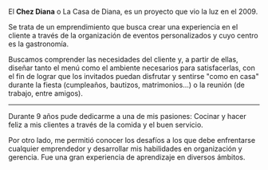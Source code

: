 El **Chez Diana** o La Casa de Diana, es un proyecto que vio la luz en el 2009.

Se trata de un emprendimiento que busca crear una experiencia en el cliente a través de la organización de eventos personalizados y cuyo centro es la gastronomía. 

Buscamos comprender las necesidades del cliente y, a partir de ellas, diseñar tanto el menú como el ambiente necesarios para satisfacerlas, con el fin de lograr que los invitados puedan disfrutar y sentirse "como en casa" durante la fiesta (cumpleaños, bautizos, matrimonios...) o la reunión (de trabajo, entre amigos).

<hr>

Durante 9 años pude dedicarme a una de mis pasiones: Cocinar y hacer feliz a mis clientes a través de la comida y el buen servicio.

Por otro lado, me permitió conocer los desafíos a los que debe enfrentarse cualquier emprendedor y desarrollar mis habilidades en organización y gerencia. Fue una gran experiencia de aprendizaje en diversos ámbitos.
